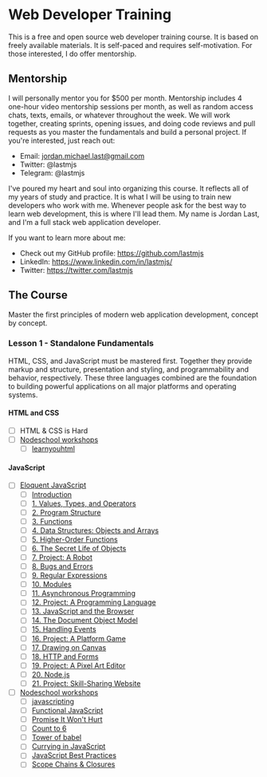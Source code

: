 # Web Developer Training

This is a free and open source web developer training course. It is based on freely available materials. It is self-paced and requires self-motivation. For those interested, I do offer mentorship.

## Mentorship

I will personally mentor you for $500 per month. Mentorship includes 4 one-hour video mentorship sessions per month, as well as random access chats, texts, emails, or whatever throughout the week. We will work together, creating sprints, opening issues, and doing code reviews and pull requests as you master the fundamentals and build a personal project. If you're interested, just reach out:

* Email: jordan.michael.last@gmail.com
* Twitter: @lastmjs
* Telegram: @lastmjs

I've poured my heart and soul into organizing this course. It reflects all of my years of study and practice. It is what I will be using to train new developers who work with me. Whenever people ask for the best way to learn web development, this is where I'll lead them. My name is Jordan Last, and I'm a full stack web application developer.

If you want to learn more about me:

* Check out my GitHub profile: https://github.com/lastmjs
* LinkedIn: https://www.linkedin.com/in/lastmjs/
* Twitter: https://twitter.com/lastmjs

## The Course

Master the first principles of modern web application development, concept by concept.

### Lesson 1 - Standalone Fundamentals

HTML, CSS, and JavaScript must be mastered first. Together they provide markup and structure, presentation and styling, and programmability and behavior, respectively. These three languages combined are the foundation to building powerful applications on all major platforms and operating systems.

#### HTML and CSS

- [ ] HTML & CSS is Hard
- [ ] [Nodeschool workshops](https://nodeschool.io)
  - [ ] [learnyouhtml](https://github.com/denysdovhan/learnyouhtml)

#### JavaScript

- [ ] [Eloquent JavaScript](https://eloquentjavascript.net/index.html)
  - [ ] [Introduction](https://eloquentjavascript.net/00_intro.html)
  - [ ] [1. Values, Types, and Operators](https://eloquentjavascript.net/01_values.html)
  - [ ] [2. Program Structure](https://eloquentjavascript.net/02_program_structure.html)
  - [ ] [3. Functions](https://eloquentjavascript.net/03_functions.html)
  - [ ] [4. Data Structures: Objects and Arrays](https://eloquentjavascript.net/04_data.html)
  - [ ] [5. Higher-Order Functions](https://eloquentjavascript.net/05_higher_order.html)
  - [ ] [6. The Secret Life of Objects](https://eloquentjavascript.net/06_object.html)
  - [ ] [7. Project: A Robot](https://eloquentjavascript.net/07_robot.html)
  - [ ] [8. Bugs and Errors](https://eloquentjavascript.net/08_error.html)
  - [ ] [9. Regular Expressions](https://eloquentjavascript.net/09_regexp.html)
  - [ ] [10. Modules](https://eloquentjavascript.net/10_modules.html)
  - [ ] [11. Asynchronous Programming](https://eloquentjavascript.net/11_async.html)
  - [ ] [12. Project: A Programming Language](https://eloquentjavascript.net/12_language.html)
  - [ ] [13. JavaScript and the Browser](https://eloquentjavascript.net/13_browser.html)
  - [ ] [14. The Document Object Model](https://eloquentjavascript.net/14_dom.html)
  - [ ] [15. Handling Events](https://eloquentjavascript.net/15_event.html)
  - [ ] [16. Project: A Platform Game](https://eloquentjavascript.net/16_game.html)
  - [ ] [17. Drawing on Canvas](https://eloquentjavascript.net/17_canvas.html)
  - [ ] [18. HTTP and Forms](https://eloquentjavascript.net/18_http.html)
  - [ ] [19. Project: A Pixel Art Editor](https://eloquentjavascript.net/19_paint.html)
  - [ ] [20. Node.js](https://eloquentjavascript.net/20_node.html)
  - [ ] [21. Project: Skill-Sharing Website](https://eloquentjavascript.net/21_skillsharing.html)

- [ ] [Nodeschool workshops](https://nodeschool.io)
  - [ ] [javascripting](https://github.com/workshopper/javascripting)
  - [ ] [Functional JavaScript](https://github.com/timoxley/functional-javascript-workshop)
  - [ ] [Promise It Won't Hurt](https://github.com/stevekane/promise-it-wont-hurt)
  - [ ] [Count to 6](https://github.com/domenic/count-to-6)
  - [ ] [Tower of babel](https://github.com/yosuke-furukawa/tower-of-babel)
  - [ ] [Currying in JavaScript](https://github.com/kishorsharma/currying-workshopper)
  - [ ] [JavaScript Best Practices](https://github.com/excellalabs/js-best-practices-workshopper)
  - [ ] [Scope Chains & Closures](https://github.com/workshopper/scope-chains-closures)
